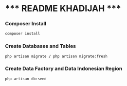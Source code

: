 # *** README KHADIJAH ***


### Composer Install
```bash
composer install
```

### Create Databases and Tables
```bash
php artisan migrate / php artisan migrate:fresh
```

### Create Data Factory and Data Indonesian Region
```bash
php artisan db:seed
```

